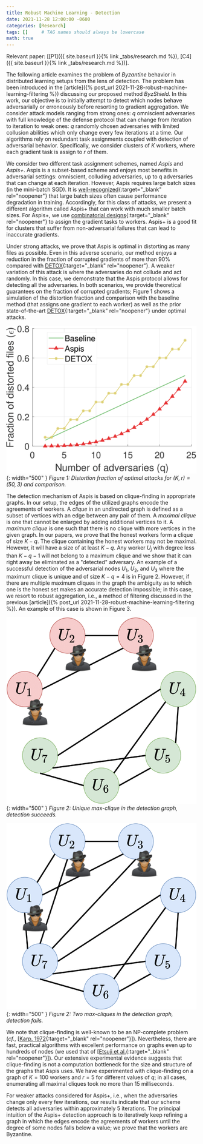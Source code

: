 ```yaml
---
title: Robust Machine Learning - Detection
date: 2021-11-28 12:00:00 -0600
categories: [Research]
tags: []     # TAG names should always be lowercase
math: true
---
```

Relevant paper: [[P1]({{ site.baseurl }}{% link _tabs/research.md %}), [C4]({{ site.baseurl }}{% link _tabs/research.md %})].

The following article examines the problem of *Byzantine* behavior in distributed learning setups from the lens of detection. The problem has been introduced in the [article]({% post_url 2021-11-28-robust-machine-learning-filtering %}) discussing our proposed method *ByzShield*. In this work, our objective is to initially attempt to detect which nodes behave adversarially or erroneously before resorting to gradient aggregation. We consider attack models ranging from strong ones: $q$ omniscient adversaries with full knowledge of the defense protocol that can change from iteration to iteration to weak ones: $q$ randomly chosen adversaries with limited collusion abilities which only change every few iterations at a time. Our algorithms rely on redundant task assignments coupled with detection of adversarial behavior. Specifically, we consider clusters of $K$ workers, where each gradient task is assign to $r$ of them.

We consider two different task assignment schemes, named *Aspis* and *Aspis+*. Aspis is a subset-based scheme and enjoys most benefits in adversarial settings: omniscient, colluding
adversaries, up to q adversaries that can change at each iteration. However, Aspis requires large batch sizes (in the mini-batch SGD). It is [well-recognized](https://arxiv.org/abs/1606.04838){:target="_blank" rel="noopener"} that large batch sizes often cause performance degradation in training. Accordingly, for this class of attacks, we present a different algorithm called Aspis+ that can work with much smaller batch sizes. For Aspis+, we use [combinatorial designs](https://link.springer.com/book/10.1007/b97564){:target="_blank" rel="noopener"} to assign the gradient tasks to workers. Aspis+ is a good fit for clusters that suffer from non-adversarial failures that can lead to inaccurate gradients.

Under strong attacks, we prove that Aspis is optimal in distorting as many files as possible. Even in this adverse scenario, our method enjoys a reduction in the fraction of corrupted gradients of more than 90% compared with [DETOX](https://papers.nips.cc/paper/9220-detox-a-redundancy-based-framework-for-faster-and-more-robust-gradient-aggregation){:target="_blank" rel="noopener"}. A weaker variation of this attack is where the adversaries do not collude and act randomly. In this case, we demonstrate that the Aspis protocol allows for detecting all the adversaries. In both scenarios, we provide theoretical guarantees on the fraction of corrupted gradients; Figure 1 shows a simulation of the distortion fraction and comparison with the baseline method (that assigns one gradient to each worker) as well as the prior state-of-the-art [DETOX](https://papers.nips.cc/paper/9220-detox-a-redundancy-based-framework-for-faster-and-more-robust-gradient-aggregation){:target="_blank" rel="noopener"} under optimal attacks.

![Figure 1](/kostas_files/distortion_fig_107.png){: width="500" }
*Figure 1: Distortion fraction of optimal attacks for $(K,r)=(50,3)$ and comparison.*

The detection mechanism of Aspis is based on clique-finding in appropriate graphs. In our setup, the edges of the utilized graphs encode the agreements of workers. A *clique* in an undirected graph is defined as a subset of vertices with an edge between any pair of them. A *maximal clique* is one that cannot be enlarged by adding additional vertices to it. A *maximum clique* is one such that there is no clique with more vertices in the given graph. In our papers, we prove that the honest workers form a clique of size $K-q$. The clique containing the honest workers may not be maximal. However, it will have a size of at least $K-q$. Any worker $U_j$ with degree less than $K-q-1$ will not belong to a maximum clique and we show that it can right away be eliminated as a "detected" adversary. An example of a successful detection of the adversarial nodes $U_1$, $U_2$, and $U_3$ where the maximum clique is unique and of size $K-q = 4$ is in Figure 2. However, if there are multiple maximum cliques in the graph the ambiguity as to which one is the honest set makes an accurate detection impossible; in this case, we resort to robust aggregation, i.e., a method of filtering discussed in the previous [article]({% post_url 2021-11-28-robust-machine-learning-filtering %}). An example of this case is shown in Figure 3.

![Figure 2](/kostas_files/Subset_assignment_K7_r3_graph_success.png){: width="500" }
*Figure 2: Unique max-clique in the detection graph, detection succeeds.*

![Figure 2](/kostas_files/Subset_assignment_K7_r3_graph_failure.png){: width="500" }
*Figure 2: Two max-cliques in the detection graph, detection fails.*

We note that clique-finding is well-known to be an NP-complete problem (*cf.*, [[Karp, 1972](https://link.springer.com/chapter/10.1007/978-1-4684-2001-2_9){:target="_blank" rel="noopener"}]). Nevertheless, there are fast, practical algorithms with excellent performance on graphs even up to hundreds of nodes (we used that of [[Etsuji et al.](https://www.sciencedirect.com/science/article/pii/S0304397506003586#:~:text=All%20the%20maximal%20cliques%20generated,in%20an%20n%2Dvertex%20graph.){:target="_blank" rel="noopener"}]). Our extensive experimental evidence suggests that clique-finding is not a computation bottleneck for the size and structure of the graphs that Aspis uses. We have experimented with clique-finding on a graph of $K=100$ workers and $r=5$ for different values of $q$; in all cases, enumerating all maximal cliques took no more than 15 milliseconds.

For weaker attacks considered for Aspis+, i.e., when the adversaries change only every few iterations, our results indicate that our scheme detects all adversaries within approximately $5$ iterations. The principal intuition of the Aspis+ detection approach is to iteratively keep refining a graph in which the edges encode the agreements of workers until the degree of some nodes falls below a value; we prove that the workers are Byzantine.